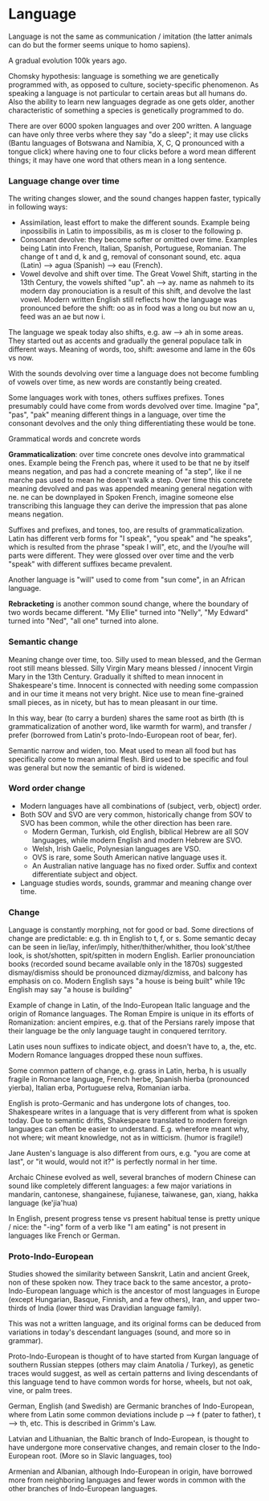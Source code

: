 # Language

Language is not the same as communication / imitation (the latter animals can do but the former seems unique to homo sapiens).

A gradual evolution 100k years ago.

Chomsky hypothesis: language is something we are genetically programmed with, as opposed to culture, society-specific phenomenon.
As speaking a language is not particular to certain areas but all humans do.
Also the ability to learn new languages degrade as one gets older, another characteristic of something a species is genetically programmed to do.

There are over 6000 spoken languages and over 200 written. A language can have only three verbs where they say "do a sleep"; it may use clicks (Bantu languages of Botswana and Namibia, X, C, Q pronounced with a tongue click) where having one to four clicks before a word mean different things; it may have one word that others mean in a long sentence.

### Language change over time

The writing changes slower, and the sound changes happen faster, typically in following ways:
* Assimilation, least effort to make the different sounds. Example being inpossibilis in Latin to impossibilis, as m is closer to the following p. 
* Consonant devolve: they become softer or omitted over time. Examples being Latin into French, Italian, Spanish, Portuguese, Romanian. The change of t and d, k and g, removal of consonant sound, etc. aqua (Latin) --> agua (Spanish) --> eau (French).
* Vowel devolve and shift over time.
The Great Vowel Shift, starting in the 13th Century, the vowels shifted "up". ah --> ay. name as nahmeh to its modern day pronouciation is a result of this shift, and devolve the last vowel.
Modern written English still reflects how the language was pronounced before the shift: oo as in food was a long ou but now an u, feed was an ae but now i.

The language we speak today also shifts, e.g. aw --> ah in some areas. They started out as accents and gradually the general populace talk in different ways.
Meaning of words, too, shift: awesome and lame in the 60s vs now.

With the sounds devolving over time a language does not become fumbling of vowels over time, as new words are constantly being created.

Some languages work with tones, others suffixes prefixes.
Tones presumably could have come from words devolved over time. Imagine "pa", "pas", "pak" meaning different things in a language, over time the consonant devolves and the only thing differentiating these would be tone.

Grammatical words and concrete words

**Grammaticalization**: over time concrete ones devolve into grammatical ones. Example being the French pas, where it used to be that ne by itself means negation, and pas had a concrete meaning of "a step", like il ne marche pas used to mean he doesn't walk a step. Over time this concrete meaning devolved and pas was appended meaning general negation with ne.
ne can be downplayed in Spoken French, imagine someone else transcribing this language they can derive the impression that pas alone means negation.

Suffixes and prefixes, and tones, too, are results of grammaticalization. Latin has different verb forms for "I speak", "you speak" and "he speaks", which is resulted from the phrase "speak I will", etc, and the I/you/he will parts were different. They were glossed over over time and the verb "speak" with different suffixes became prevalent.

Another language is "will" used to come from "sun come", in an African language.

**Rebracketing** is another common sound change, where the boundary of two words became different. "My Ellie" turned into "Nelly", "My Edward" turned into "Ned", "all one" turned into alone.

### Semantic change

Meaning change over time, too. Silly used to mean blessed, and the German root still means blessed. Silly Virgin Mary means blessed / innocent Virgin Mary in the 13th Century. Gradually it shifted to mean innocent in Shakespeare's time. Innocent is connected with needing some compassion and in our time it means not very bright. Nice use to mean fine-grained small pieces, as in nicety, but has to mean pleasant in our time.

In this way, bear (to carry a burden) shares the same root as birth (th is grammaticalization of another word, like warmth for warm), and transfer / prefer (borrowed from Latin's proto-Indo-European root of bear, fer).

Semantic narrow and widen, too. Meat used to mean all food but has specifically come to mean animal flesh. Bird used to be specific and foul was general but now the semantic of bird is widened.

### Word order change

* Modern languages have all combinations of (subject, verb, object) order.
* Both SOV and SVO are very common, historically change from SOV to SVO has been common, while the other direction has been rare.
  * Modern German, Turkish, old English, biblical Hebrew are all SOV languages, while modern English and modern Hebrew are SVO.
  * Welsh, Irish Gaelic, Polynesian languages are VSO.
  * OVS is rare, some South American native language uses it.
  * An Australian native language has no fixed order. Suffix and context differentiate subject and object.
* Language studies words, sounds, grammar and meaning change over time.

### Change

Language is constantly morphing, not for good or bad.
Some directions of change are predictable: e.g. th in English to t, f, or s.
Some semantic decay can be seen in lie/lay, infer/imply, hither/thither/whither, thou look'st/thee look, is shot/shotten, spit/spitten in modern English.
Earlier pronounciation books (recorded sound became available only in the 1870s) suggested dismay/dismiss should be pronounced dizmay/dizmiss, and balcony has emphasis on co.
Modern English says "a house is being built" while 19c English may say "a house is building"

Example of change in Latin, of the Indo-European Italic language and the origin of Romance languages.
The Roman Empire is unique in its efforts of Romanization: ancient empires, e.g. that of the Persians rarely impose that their language be the only language taught in conquered territory.

Latin uses noun suffixes to indicate object, and doesn't have to, a, the, etc. Modern Romance languages dropped these noun suffixes. 

Some common pattern of change, e.g. grass in Latin, herba, h is usually fragile in Romance language, French herbe, Spanish hierba (pronounced yierba), Italian erba, Portuguese relva, Romanian iarba.

English is proto-Germanic and has undergone lots of changes, too. Shakespeare writes in a language that is very different from what is spoken today.
Due to semantic drifts, Shakespeare translated to modern foreign languages can often be easier to understand.
E.g. wherefore meant why, not where; wit meant knowledge, not as in witticism. (humor is fragile!)

Jane Austen's language is also different from ours, e.g. "you are come at last", or "it would, would not it?" is perfectly normal in her time.

Archaic Chinese evolved as well, several branches of modern Chinese can sound like completely different languages: a few major variations in mandarin, cantonese, shangainese, fujianese, taiwanese, gan, xiang, hakka language (ke'jia'hua)

In English, present progress tense vs present habitual tense is pretty unique / nice: the "-ing" form of a verb like "I am eating" is not present in languages like French or German.

### Proto-Indo-European

Studies showed the similarity between Sanskrit, Latin and ancient Greek, non of these spoken now.
They trace back to the same ancestor, a proto-Indo-European language which is the ancestor of most languages in Europe (except Hungarian, Basque, Finnish, and a few others), Iran, and upper two-thirds of India (lower third was Dravidian language family).

This was not a written language, and its original forms can be deduced from variations in today's descendant languages (sound, and more so in grammar).

Proto-Indo-European is thought of to have started from Kurgan language of southern Russian steppes (others may claim Anatolia / Turkey), as genetic traces would suggest, as well as certain patterns and living descendants of this language tend to have common words for horse, wheels, but not oak, vine, or palm trees.

German, English (and Swedish) are Germanic branches of Indo-European, where from Latin some common deviations include p --> f (pater to father), t --> th, etc. This is described in Grimm's Law.

Latvian and Lithuanian, the Baltic branch of Indo-European, is thought to have undergone more conservative changes, and remain closer to the Indo-European root. (More so in Slavic languages, too)

Armenian and Albanian, although Indo-European in origin, have borrowed more from neighboring languages and fewer words in common with the other branches of Indo-European languages.

